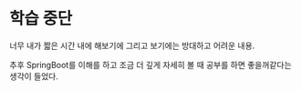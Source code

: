 # 학습 중단

너무 내가 짧은 시간 내에 해보기에 그리고 보기에는 방대하고 어려운 내용.

추후  SpringBoot를 이해를 하고 조금 더 깊게 자세히 볼 때 공부를 하면 좋을꺼같다는 생각이 들었다.